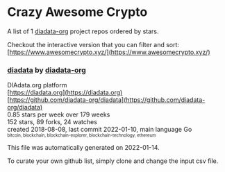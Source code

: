 # Crazy Awesome Crypto
A list of 1 [diadata-org](https://github.com/diadata-org) project repos ordered by stars.  

Checkout the interactive version that you can filter and sort: 
[https://www.awesomecrypto.xyz/](https://www.awesomecrypto.xyz/)  


### [diadata](https://github.com/diadata-org/diadata) by [diadata-org](https://github.com/diadata-org)  
DIAdata.org platform  
[https://diadata.org](https://diadata.org)  
[https://github.com/diadata-org/diadata](https://github.com/diadata-org/diadata)  
0.85 stars per week over 179 weeks  
152 stars, 89 forks, 24 watches  
created 2018-08-08, last commit 2022-01-10, main language Go  
<sub><sup>bitcoin, blockchain, blockchain-explorer, blockchain-technology, ethereum</sup></sub>


This file was automatically generated on 2022-01-14.  

To curate your own github list, simply clone and change the input csv file.  